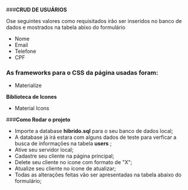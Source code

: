 ###**CRUD DE USUÁRIOS**

Ose seguintes valores como requisitados irão ser inseridos no banco de dados e mostrados na tabela abixo do formulário

* Nome
* Email
* Telefone
* CPF

### As frameworks para o CSS da página usadas foram:

* Materialize


**Biblioteca de Icones**
* Material Icons

###**Como Rodar o projeto**

* Importe a database **hibrido.sql** para o seu banco de dados local;
* A database já irá estara com alguns dados de teste para verficar a busca de informações na tabela **users** ;
* Ative seu servidor local;
* Cadastre seu cliente na página principal;
* Delete seu cliente no icone com formato de "X";
* Atualize seu cliente no ícone de atualizar;
* Todas as alterações feitas vão ser apresentadas na tabela abaixo do formulário;
